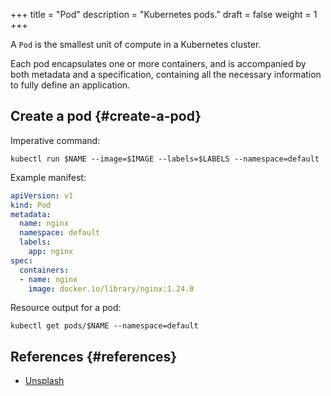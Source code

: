 +++
title = "Pod"
description = "Kubernetes pods."
draft = false
weight = 1
+++

A `Pod` is the smallest unit of compute in a Kubernetes cluster.

Each pod encapsulates one or more containers, and is accompanied by both metadata and a specification, containing all the necessary information to fully define an application.


## Create a pod {#create-a-pod}

Imperative command:

```shell
kubectl run $NAME --image=$IMAGE --labels=$LABELS --namespace=default
```

Example manifest:

```yaml { linenos=inline }
apiVersion: v1
kind: Pod
metadata:
  name: nginx
  namespace: default
  labels:
    app: nginx
spec:
  containers:
  - name: nginx
    image: docker.io/library/nginx:1.24.0
```

Resource output for a pod:

```shell
kubectl get pods/$NAME --namespace=default
```


## References {#references}

-   [Unsplash](https://unsplash.com/photos/RDIa_qFpWHc)
